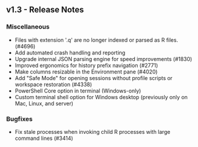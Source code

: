 ## v1.3 - Release Notes

### Miscellaneous

* Files with extension '.q' are no longer indexed or parsed as R files. (#4696)
* Add automated crash handling and reporting
* Upgrade internal JSON parsing engine for speed improvements (#1830)
* Improved ergonomics for history prefix navigation (#2771)
* Make columns resizable in the Environment pane (#4020)
* Add "Safe Mode" for opening sessions without profile scripts or workspace restoration (#4338)
* PowerShell Core option in terminal (Windows-only)
* Custom terminal shell option for Windows desktop (previously only on Mac, Linux, and server)

### Bugfixes

* Fix stale processes when invoking child R processes with large command lines (#3414)

